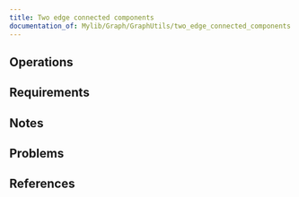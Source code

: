 ```yaml
---
title: Two edge connected components
documentation_of: Mylib/Graph/GraphUtils/two_edge_connected_components.cpp
---
```


## Operations

## Requirements

## Notes

## Problems

## References
